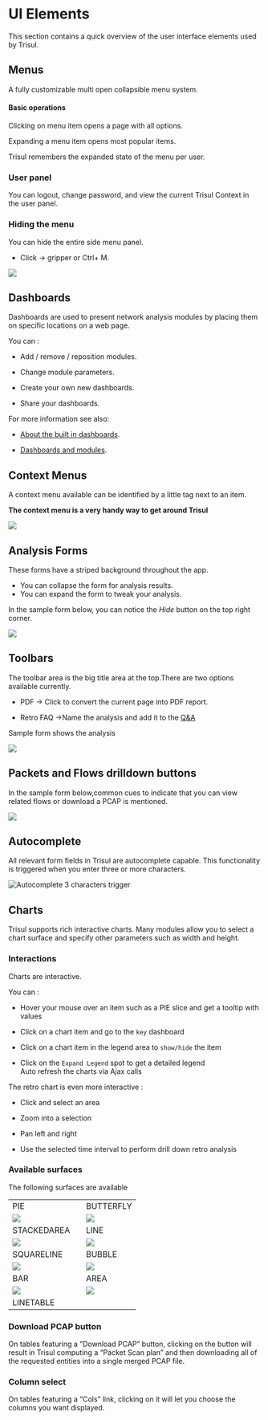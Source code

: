 # UI Elements

This section contains a quick overview of the user interface elements
used by Trisul.

## Menus

A fully customizable multi open collapsible menu system.

#### Basic operations

Clicking on menu item opens a page with all options.

Expanding a menu item opens most popular items.

Trisul remembers the expanded state of the menu per user.

### User panel

You can logout, change password, and view the current Trisul Context in
the user panel.

### Hiding the menu

You can hide the entire side menu panel.

- Click -\> gripper or Ctrl+ M.

![](images/elements/gripper.png)

## Dashboards

Dashboards are used to present network analysis modules by placing them
on specific locations on a web page.

You can :  

- Add / remove / reposition modules.  

- Change module parameters.  

- Create your own new dashboards.  

- Share your dashboards.

For more information see also:  

- [About the built in dashboards](dashboards.html).   

- [Dashboards and modules](dashmod_intro.html).

## Context Menus

A context menu available can be identified by a little tag next to an
item.

**The context menu is a very handy way to get around Trisul**

![](images/elements/context-menu.png)

## Analysis Forms

These forms have a striped background throughout the app.

- You can collapse the form for analysis results.
- You can expand the form to tweak your analysis.

In the sample form below, you can notice the *Hide* button on the top
right corner.

![](images/elements/sampleform.png)

## Toolbars

The toolbar area is the big title area at the top.There are two options
available currently.

- PDF -\> Click to convert the current page into PDF report.

- Retro FAQ -\>Name the analysis and add it to the
  [Q&A](/docs/ug/cg/retrofaq.html)

Sample form shows the analysis

![](images/elements/toolbar.png)

## Packets and Flows drilldown buttons

In the sample form below,common cues to indicate that you can view
related flows or download a PCAP is mentioned.

![](images/elements/flows_and_packets.png)

## Autocomplete

All relevant form fields in Trisul are autocomplete capable. This
functionality is triggered when you enter three or more characters.

![Autocomplete 3 characters trigger](images/elements/autocomplete.png "Autocomplete 3 characters trigger")

## Charts

Trisul supports rich interactive charts. Many modules allow you to
select a chart surface and specify other parameters such as width and
height.

### Interactions

Charts are interactive.

You can :  

- Hover your mouse over an item such as a PIE slice and get a tooltip with
  values  

- Click on a chart item and go to the `key` dashboard  

- Click on a chart item in the legend area to `show/hide` the item  

- Click on the `Expand Legend` spot to get a detailed legend  
  Auto refresh the charts via Ajax calls

The retro chart is even more interactive :  

- Click and select an area  

- Zoom into a selection  

- Pan left and right  

- Use the selected time interval to perform drill down retro analysis

### Available surfaces

The following surfaces are available

|                                    |     |                                  |
| ---------------------------------- | --- | -------------------------------- |
| PIE                                |     | BUTTERFLY                        |
| ![](images/charts/pie.png)         |     | ![](images/charts/butterfly.png) |
| STACKEDAREA                        |     | LINE                             |
| ![](images/charts/stackedarea.png) |     | ![](images/charts/line.png)      |
| SQUARELINE                         |     | BUBBLE                           |
| ![](images/charts/squareline.png)  |     | ![](images/charts/bubble.png)    |
| BAR                                |     | AREA                             |
| ![](images/charts/bar.png)         |     | ![](images/charts/area.png)      |
| LINETABLE                          |     |                                  |

### Download PCAP button

On tables featuring a “Download PCAP” button, clicking on the button
will result in Trisul computing a “Packet Scan plan” and then
downloading all of the requested entities into a single merged PCAP
file.

### Column select

On tables featuring a “Cols” link, clicking on it will let you choose
the columns you want displayed.
